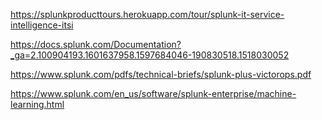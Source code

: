 https://splunkproducttours.herokuapp.com/tour/splunk-it-service-intelligence-itsi

https://docs.splunk.com/Documentation?_ga=2.100904193.1601637958.1597684046-190830518.1518030052

https://www.splunk.com/pdfs/technical-briefs/splunk-plus-victorops.pdf

https://www.splunk.com/en_us/software/splunk-enterprise/machine-learning.html
